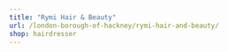 ```yaml
---
title: "Rymi Hair & Beauty"
url: /london-borough-of-hackney/rymi-hair-and-beauty/
shop: hairdresser
---
```

